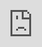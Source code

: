 <!-- TABLE OF CONTENTS -->
<details>
  <summary>Table of Contents</summary>
  <ol>
    <li><a href="#about-the-project">About The Project</a></li>
    <li><a href="#built-with">Built With</a></li>
    <li><a href="#prerequisites">Prerequisites</a></li>
    <li><a href="#installation">Installation</a></li>
    <li><a href="#usage">Usage</a></li>
    <li><a href="#roadmap">Roadmap</a></li>
    <li><a href="#contributing">Contributing</a></li>
    <li><a href="#license">License</a></li>
    <li><a href="#contact">Contact</a></li>
  </ol>
</details>

<!-- ABOUT THE PROJECT -->

## About The Project

Akwụkwọ(Meaning Book) is an innovative NFT Book library Dapp, where creativity and ownership converge. It allows users to seamlessly mint, read, and showcase thier literary creations as unique NFTs on the blockchain. Gain control over thier work's by setting prices, selling, and even enabling resale with built-in royalty mechanisms.

![snapshot](<https://github.com/ceasar28/Akwukwo/blob/Dev/packages/react-app/assests/images/Screenshot%20(357).png>)

<p align="right">(<a href="#top">back to top</a>)</p>

## Services

Akwukwo offers creators and readers different services ranging from

### Mint/Publish e-books

creators mints and lists thier work for free on the platforms, and also have the right to delist thier work anytime
![snapshot](<https://github.com/ceasar28/Akwukwo/blob/Dev/packages/react-app/assests/images/Screenshot%20(363).png>)
![snapshot](<https://github.com/ceasar28/Akwukwo/blob/Dev/packages/react-app/assests/images/Screenshot%20(364).png>)

### resale and Royalty

Giving both Creators and Readers power over digital books, Reader can decide to resale an acquired book, and the original creator get 10% of the sales, while the platform takes 5% of any sales transactions on the platfrom.

![snapshot](<https://github.com/ceasar28/Akwukwo/blob/Dev/packages/react-app/assests/images/Screenshot%20(365).png>)

## Built With

- celo-composer
- Solidity
- Nextjs
- React
- Typescript

## Deployed on Celo Using Bunzz

<p align="right">(<a href="#top">back to top</a>)</p>

<!-- GETTING STARTED -->

## Prerequisites

- Node
- Git (v2.38 or higher)

## How to use

git clone

## How to Use

### dev mode

1. Clone the Repository

- `git clone https://github.com/ceasar28/Akwukwo.git`
  ` cd Akwukwo`

2. install dependecies
   `yarn install`
   ` cd packages/react-app`
3. Start the dev server
   `yarn run Dev `

By deafault the server start automatically at `http://localhost:3000`.

<p align="right">(<a href="#top">back to top</a>)</p>

## Demo

<iframe src="https://www.loom.com/embed/aca9cef1a9bd41a8bc93fb81c255a8df?sid=f387924a-25b7-43fd-b80d-9c6de53e15dd" frameborder="0" webkitallowfullscreen mozallowfullscreen allowfullscreen style="position: absolute; top: 0; left: 0; width: 100%; height: 100%;"></iframe>

## Links to Resources

- Link to live Dapp: https://akwukwo-nine.vercel.app/
- Contract Address: 0x4C0532939Fe4aac1642D4BD022d49Dba05F4b708
- Link to DEMO: https://www.loom.com/share/aca9cef1a9bd41a8bc93fb81c255a8df?t=325&sid=163a71f9-07b5-45be-b088-4a2c5806d893
